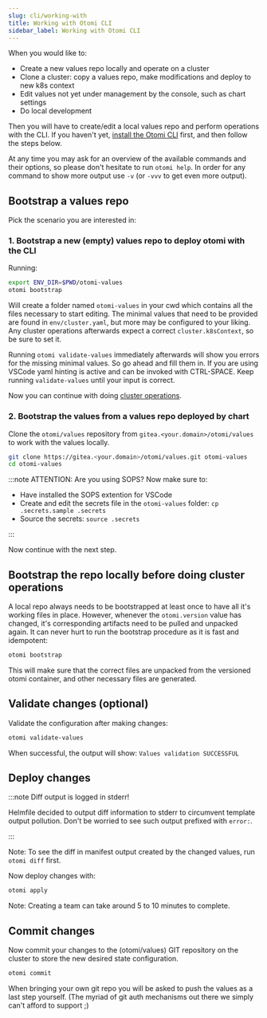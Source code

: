 ```yaml
---
slug: cli/working-with
title: Working with Otomi CLI
sidebar_label: Working with Otomi CLI
---
```


When you would like to:

- Create a new values repo locally and operate on a cluster
- Clone a cluster: copy a values repo, make modifications and deploy to new k8s context
- Edit values not yet under management by the console, such as chart settings
- Do local development

Then you will have to create/edit a local values repo and perform operations with the CLI. If you haven't yet, [install the Otomi CLI](/docs/cli/) first, and then follow the steps below.

At any time you may ask for an overview of the available commands and their options, so please don't hesitate to run `otomi help`. In order for any command to show more output use `-v` (or `-vvv` to get even more output).

## Bootstrap a values repo

Pick the scenario you are interested in:

### 1. Bootstrap a new (empty) values repo to deploy otomi with the CLI

Running:

```bash
export ENV_DIR=$PWD/otomi-values
otomi bootstrap
```

Will create a folder named `otomi-values` in your cwd which contains all the files necessary to start editing. The minimal values that need to be provided are found in `env/cluster.yaml`, but more may be configured to your liking. Any cluster operations afterwards expect a correct `cluster.k8sContext`, so be sure to set it.

Running `otomi validate-values` immediately afterwards will show you errors for the missing minimal values. So go ahead and fill them in. If you are using VSCode yaml hinting is active and can be invoked with CTRL-SPACE. Keep running `validate-values` until your input is correct.

Now you can continue with doing [cluster operations](#cluster-operations).

### 2. Bootstrap the values from a values repo deployed by chart

Clone the `otomi/values` repository from `gitea.<your.domain>/otomi/values` to work with the values locally.

```bash
git clone https://gitea.<your.domain>/otomi/values.git otomi-values
cd otomi-values
```

:::note ATTENTION: Are you using SOPS? Now make sure to:

- Have installed the SOPS extention for VSCode
- Create and edit the secrets file in the `otomi-values` folder: `cp .secrets.sample .secrets`
- Source the secrets: `source .secrets`

:::

Now continue with the next step.

## Bootstrap the repo locally before doing cluster operations

A local repo always needs to be bootstrapped at least once to have all it's working files in place. However, whenever the `otomi.version` value has changed, it's corresponding artifacts need to be pulled and unpacked again. It can never hurt to run the bootstrap procedure as it is fast and idempotent:

```bash
otomi bootstrap
```

This will make sure that the correct files are unpacked from the versioned otomi container, and other necessary files are generated.

## Validate changes (optional)

Validate the configuration after making changes:

```bash
otomi validate-values
```

When successful, the output will show: `Values validation SUCCESSFUL`

## Deploy changes

:::note Diff output is logged in stderr!

Helmfile decided to output diff information to stderr to circumvent template output pollution. Don't be worried to see such output prefixed with `error:`.

:::

Note: To see the diff in manifest output created by the changed values, run `otomi diff` first.

Now deploy changes with:

```bash
otomi apply
```

Note: Creating a team can take around 5 to 10 minutes to complete.

## Commit changes

Now commit your changes to the (otomi/values) GIT repository on the cluster to store the new desired state configuration.

```bash
otomi commit
```

When bringing your own git repo you will be asked to push the values as a last step yourself. (The myriad of git auth mechanisms out there we simply can't afford to support ;)
